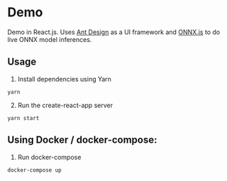 # Demo
Demo in React.js. Uses [Ant Design](https://ant.design/) as a UI framework and [ONNX.js](https://github.com/microsoft/onnxjs) to do live ONNX model inferences.

## Usage

1. Install dependencies using Yarn
```shell
yarn
```

2. Run the create-react-app server
```shell
yarn start
```

## Using Docker / docker-compose:
1. Run docker-compose
```
docker-compose up
```